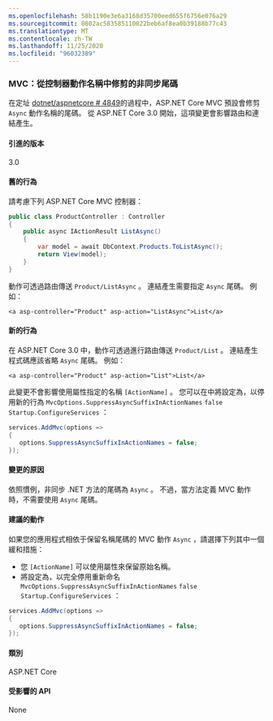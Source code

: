 ```yaml
---
ms.openlocfilehash: 58b1190e3e6a3168d35700eed655f6756e076a29
ms.sourcegitcommit: 0802ac583585110022beb6af8ea0b39188b77c43
ms.translationtype: MT
ms.contentlocale: zh-TW
ms.lasthandoff: 11/25/2020
ms.locfileid: "96032389"
---
```

### <a name="mvc-async-suffix-trimmed-from-controller-action-names"></a>MVC：從控制器動作名稱中修剪的非同步尾碼

在定址 [dotnet/aspnetcore # 4849](https://github.com/dotnet/aspnetcore/issues/4849)的過程中，ASP.NET Core MVC 預設會修剪 `Async` 動作名稱的尾碼。 從 ASP.NET Core 3.0 開始，這項變更會影響路由和連結產生。

#### <a name="version-introduced"></a>引進的版本

3.0

#### <a name="old-behavior"></a>舊的行為

請考慮下列 ASP.NET Core MVC 控制器：

```csharp
public class ProductController : Controller
{
    public async IActionResult ListAsync()
    {
        var model = await DbContext.Products.ToListAsync();
        return View(model);
    }
}
```

動作可透過路由傳送 `Product/ListAsync` 。 連結產生需要指定 `Async` 尾碼。 例如：

```cshtml
<a asp-controller="Product" asp-action="ListAsync">List</a>
```

#### <a name="new-behavior"></a>新的行為

在 ASP.NET Core 3.0 中，動作可透過進行路由傳送 `Product/List` 。 連結產生程式碼應該省略 `Async` 尾碼。 例如：

```cshtml
<a asp-controller="Product" asp-action="List">List</a>
```

此變更不會影響使用屬性指定的名稱 `[ActionName]` 。 您可以在中將設定為，以停用新的行為 `MvcOptions.SuppressAsyncSuffixInActionNames` `false` `Startup.ConfigureServices` ：

```csharp
services.AddMvc(options =>
{
   options.SuppressAsyncSuffixInActionNames = false;
});
```

#### <a name="reason-for-change"></a>變更的原因

依照慣例，非同步 .NET 方法的尾碼為 `Async` 。 不過，當方法定義 MVC 動作時，不需要使用 `Async` 尾碼。

#### <a name="recommended-action"></a>建議的動作

如果您的應用程式相依于保留名稱尾碼的 MVC 動作 `Async` ，請選擇下列其中一個緩和措施：

- 您 `[ActionName]` 可以使用屬性來保留原始名稱。
- 將設定為，以完全停用重新命名 `MvcOptions.SuppressAsyncSuffixInActionNames` `false` `Startup.ConfigureServices` ：

```csharp
services.AddMvc(options =>
{
   options.SuppressAsyncSuffixInActionNames = false;
});
```

#### <a name="category"></a>類別

ASP.NET Core

#### <a name="affected-apis"></a>受影響的 API

None

<!-- 

#### Affected APIs

Not detectable via API analysis

-->
